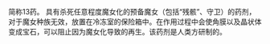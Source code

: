 简称13药。
具有杀死任意程度魔女化的预备魔女（包括“残骸”、守卫）的药剂，对于魔女种族无效，放置在冷冻室的保险箱中。在作用过程中会使角膜以及晶状体变成宝石，可以阻止因为魔女化导致的再生。该药剂是人类方研制的。